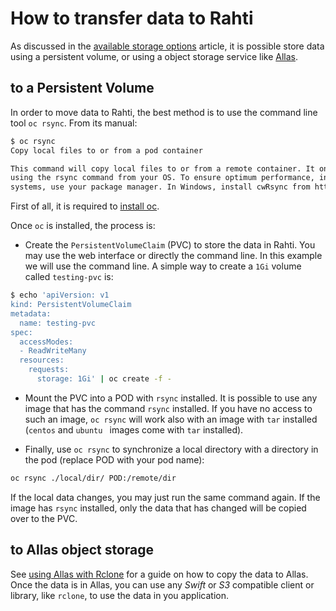 # How to transfer data to Rahti

As discussed in the [available storage options](../rahti/storage/index.md) article, it is possible store data using a persistent volume, or using a object storage service like [Allas](/data/Allas/).

## to a Persistent Volume

In order to move data to Rahti, the best method is to use the command line tool `oc rsync`. From its manual:

```bash
$ oc rsync
Copy local files to or from a pod container

This command will copy local files to or from a remote container. It only copies the changed files
using the rsync command from your OS. To ensure optimum performance, install rsync locally. In UNIX
systems, use your package manager. In Windows, install cwRsync from https://www.itefix.net/cwrsync.
```

First of all, it is required to [install oc](../rahti/usage/cli.md).

Once `oc` is installed, the process is:

* Create the `PersistentVolumeClaim` (PVC) to store the data in Rahti. You may use the web interface or directly the command line. In this example we will use the command line. A simple way to create a `1Gi` volume called `testing-pvc` is:

```bash
$ echo 'apiVersion: v1
kind: PersistentVolumeClaim
metadata:
  name: testing-pvc
spec:
  accessModes:
  - ReadWriteMany
  resources:
    requests:
      storage: 1Gi' | oc create -f -
```

* Mount the PVC into a POD with `rsync` installed. It is possible to use any image that has the command `rsync` installed. If you have no access to such an image, `oc rsync` will work also with an image with `tar` installed (`centos` and `ubuntu ` images come with `tar` installed).

* Finally, use `oc rsync` to synchronize a local directory with a directory in the pod (replace POD with your pod name):

```bash
oc rsync ./local/dir/ POD:/remote/dir
```

If the local data changes, you may just run the same command again. If the image has `rsync` installed, only the data that has changed will be copied over to the PVC.

## to Allas object storage

See [using Allas with Rclone](/data/Allas/using_allas/rclone/) for a guide on how to copy the data to Allas. Once the data is in Allas, you can use any *Swift* or *S3* compatible client or library, like `rclone`, to use the data in you application.


